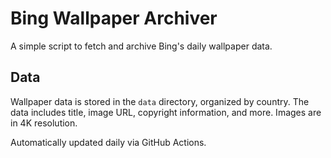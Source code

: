 # Bing Wallpaper Archiver

A simple script to fetch and archive Bing's daily wallpaper data.

## Data

Wallpaper data is stored in the `data` directory, organized by country. The data includes title, image URL, copyright information, and more. Images are in 4K resolution.

Automatically updated daily via GitHub Actions.